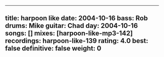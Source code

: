 
---
title: harpoon like
date: 2004-10-16
bass:	Rob
drums:	Mike
guitar:	Chad
day: 2004-10-16
songs: []
mixes: [harpoon-like-mp3-142]
recordings: harpoon-like-139
rating: 4.0
best: false
definitive: false
weight: 0
---
